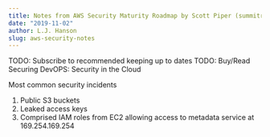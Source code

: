 ```yaml
---
title: Notes from AWS Security Maturity Roadmap by Scott Piper (summitroute.com)
date: "2019-11-02"
author: L.J. Hanson
slug: aws-security-notes
---
```


TODO: Subscribe to recommended keeping up to dates
TODO: Buy/Read Securing DevOPS: Security in the Cloud

Most common security incidents

1. Public S3 buckets
1. Leaked access keys
1. Comprised IAM roles from EC2 allowing access to metadata service at 169.254.169.254

